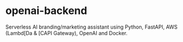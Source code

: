 # openai-backend
Serverless AI branding/marketing assistant using Python, FastAPI, AWS (Lambd[Da &amp; [CAPI Gateway), OpenAI and Docker.
